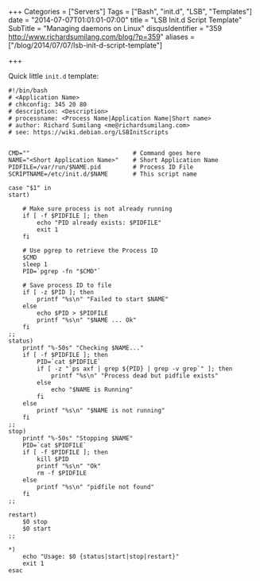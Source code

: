 +++
Categories = ["Servers"]
Tags = ["Bash", "init.d", "LSB", "Templates"]
date = "2014-07-07T01:01:01-07:00"
title = "LSB Init.d Script Template"
SubTitle = "Managing daemons on Linux"
disqusIdentifier = "359 http://www.richardsumilang.com/blog/?p=359"
aliases = ["/blog/2014/07/07/lsb-init-d-script-template"]

+++

Quick little `init.d` template:
 
<pre><code class="language-bash" >#!/bin/bash
# &lt;Application Name&gt;
# chkconfig: 345 20 80
# description: &lt;Description&gt;
# processname: &lt;Process Name|Application Name|Short name&gt;
# author: Richard Sumilang &lt;me@richardsumilang.com&gt;
# see: https://wiki.debian.org/LSBInitScripts


CMD=""                             # Command goes here
NAME="&lt;Short Application Name&gt;"    # Short Application Name
PIDFILE=/var/run/$NAME.pid         # Process ID File
SCRIPTNAME=/etc/init.d/$NAME       # This script name

case "$1" in
start)

    # Make sure process is not already running
    if [ -f $PIDFILE ]; then
        echo "PID already exists: $PIDFILE"
        exit 1
    fi

    # Use pgrep to retrieve the Process ID
    $CMD
    sleep 1
    PID=`pgrep -fn "$CMD"`
    
    # Save process ID to file
    if [ -z $PID ]; then
        printf "%s\n" "Failed to start $NAME"
    else
        echo $PID &gt; $PIDFILE
        printf "%s\n" "$NAME ... Ok"
    fi
;;
status)
    printf "%-50s" "Checking $NAME..."
    if [ -f $PIDFILE ]; then
        PID=`cat $PIDFILE`
        if [ -z "`ps axf | grep ${PID} | grep -v grep`" ]; then
            printf "%s\n" "Process dead but pidfile exists"
        else
            echo "$NAME is Running"
        fi
    else
        printf "%s\n" "$NAME is not running"
    fi
;;
stop)
    printf "%-50s" "Stopping $NAME"
    PID=`cat $PIDFILE`
    if [ -f $PIDFILE ]; then
        kill $PID
        printf "%s\n" "Ok"
        rm -f $PIDFILE
    else
        printf "%s\n" "pidfile not found"
    fi
;;

restart)
    $0 stop
    $0 start
;;

*)
    echo "Usage: $0 {status|start|stop|restart}"
    exit 1
esac</code></pre> 


[1]: http://gearman.org/ "Gearman"
[2]: http://brew.sh/ "Homebrew"
